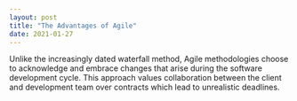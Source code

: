 ```yaml
---
layout: post
title: "The Advantages of Agile"
date: 2021-01-27
---
```


<p>Unlike the increasingly dated waterfall method, Agile methodologies choose to acknowledge and embrace changes that arise during the software development cycle. This approach values collaboration between the client and development team over contracts which lead to unrealistic deadlines. </p>
<!--
<ol>
  <li>They have a clarifying effect on the class</li>
  <li>They help avoid the need for comments (especially comments within methods)</li>
  <li>They encourage reuse</li>
  <li>They are easy to move to another class</li>
</ol>
-->

<!--more-->
